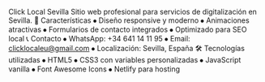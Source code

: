 Click Local Sevilla
Sitio web profesional para servicios de digitalización en Sevilla.
🚀 Características
⦁	Diseño responsive y moderno
⦁	Animaciones atractivas
⦁	Formularios de contacto integrados
⦁	Optimizado para SEO local
📞 Contacto
⦁	WhatsApp: +34 641 14 11 95
⦁	Email: clicklocaleu@gmail.com
⦁	Localización: Sevilla, España
🛠️ Tecnologías utilizadas
⦁	HTML5
⦁	CSS3 con variables personalizadas
⦁	JavaScript vanilla
⦁	Font Awesome Icons
⦁	Netlify para hosting
